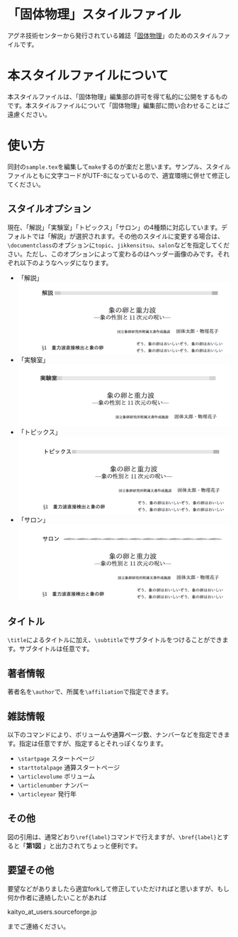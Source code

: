 # 「固体物理」スタイルファイル

アグネ技術センターから発行されている雑誌「[固体物理](http://www.agne.co.jp/kotaibutsuri/)」のためのスタイルファイルです。

# 本スタイルファイルについて

本スタイルファイルは、「固体物理」編集部の許可を得て私的に公開をするものです。本スタイルファイルについて「固体物理」編集部に問い合わせることはご遠慮ください。

# 使い方

同封の`sample.tex`を編集して`make`するのが楽だと思います。サンプル、スタイルファイルともに文字コードがUTF-8になっているので、適宜環境に併せて修正してください。

## スタイルオプション

現在、「解説」「実験室」「トピックス」「サロン」の4種類に対応しています。デフォルトでは「解説」が選択されます。その他のスタイルに変更する場合は、`\documentclass`のオプションに`topic`、`jikkensitsu`、`salon`などを指定してください。ただし、このオプションによって変わるのはヘッダー画像のみです。それぞれ以下のようなヘッダになります。

* 「解説」<BR>
![kaisetsu.png](kaisetsu.png)
* 「実験室」<BR>
![jikkensitsu.png](jikkensitsu.png)
* 「トピックス」<BR>
![topics.png](topics.png)
* 「サロン」<BR>
![salon.png](salon.png)

## タイトル

`\title`によるタイトルに加え、`\subtitle`でサブタイトルをつけることができます。サブタイトルは任意です。

## 著者情報
著者名を`\author`で、所属を`\affiliation`で指定できます。

## 雑誌情報

以下のコマンドにより、ボリュームや通算ページ数、ナンバーなどを指定できます。指定は任意ですが、指定するとそれっぽくなります。

* `\startpage` スタートページ
* `starttotalpage` 通算スタートページ
* `\articlevolume` ボリューム
* `\articlenumber` ナンバー
* `\articleyear` 発行年

## その他

図の引用は、通常どおり`\ref{label}`コマンドで行えますが、`\bref{label}`とすると「**第1図** 」と出力されてちょっと便利です。

## 要望その他

要望などがありましたら適宜forkして修正していただければと思いますが、もし何か作者に連絡したいことがあれば

kaityo_at_users.sourceforge.jp

までご連絡ください。
